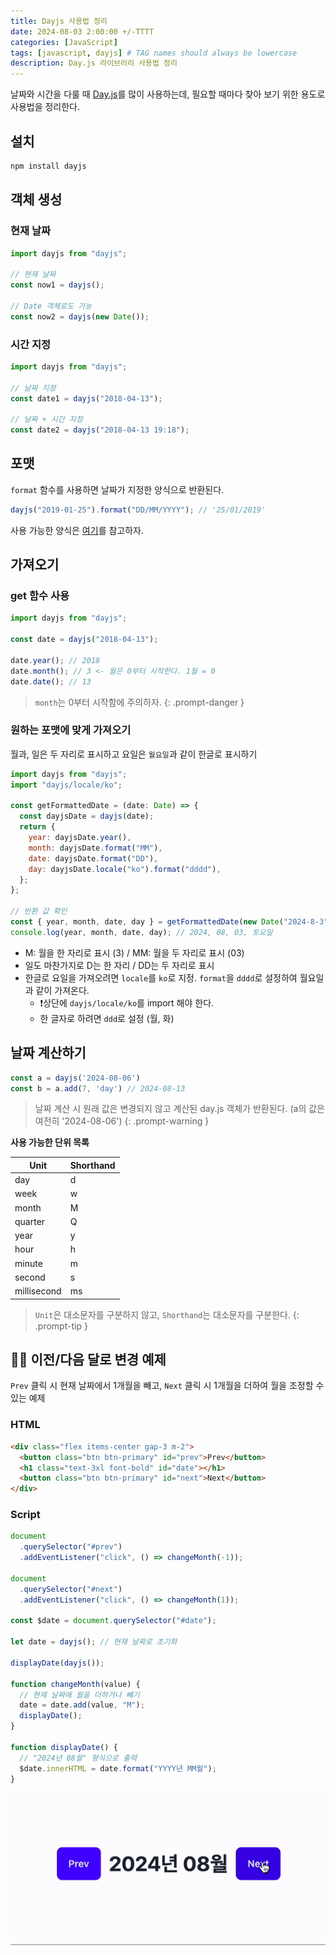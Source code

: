 ```yaml
---
title: Dayjs 사용법 정리
date: 2024-08-03 2:00:00 +/-TTTT
categories: [JavaScript]
tags: [javascript, dayjs] # TAG names should always be lowercase
description: Day.js 라이브러리 사용법 정리
---
```


날짜와 시간을 다룰 때 [Day.js](https://day.js.org/)를 많이 사용하는데, 필요할 때마다 찾아 보기 위한 용도로 사용법을 정리한다.

## 설치

```bash
npm install dayjs
```

## 객체 생성

### 현재 날짜

```jsx
import dayjs from "dayjs";

// 현재 날짜
const now1 = dayjs();

// Date 객체로도 가능
const now2 = dayjs(new Date());
```

### 시간 지정

```jsx
import dayjs from "dayjs";

// 날짜 지정
const date1 = dayjs("2018-04-13");

// 날짜 + 시간 지정
const date2 = dayjs("2018-04-13 19:18");
```

## 포맷

`format` 함수를 사용하면 날짜가 지정한 양식으로 반환된다.

```jsx
dayjs("2019-01-25").format("DD/MM/YYYY"); // '25/01/2019'
```

사용 가능한 양식은 [여기](https://day.js.org/docs/en/display/format#list-of-all-available-formats)를 참고하자.

## 가져오기

### get 함수 사용

```jsx
import dayjs from "dayjs";

const date = dayjs("2018-04-13");

date.year(); // 2018
date.month(); // 3 <- 월은 0부터 시작한다. 1월 = 0
date.date(); // 13
```

>`month`는 0부터 시작함에 주의하자.
{: .prompt-danger }

### 원하는 포맷에 맞게 가져오기

월과, 일은 두 자리로 표시하고 요일은 `월요일`과 같이 한글로 표시하기

```jsx
import dayjs from "dayjs";
import "dayjs/locale/ko";

const getFormattedDate = (date: Date) => {
  const dayjsDate = dayjs(date);
  return {
    year: dayjsDate.year(),
    month: dayjsDate.format("MM"),
    date: dayjsDate.format("DD"),
    day: dayjsDate.locale("ko").format("dddd"),
  };
};

// 반환 값 확인
const { year, month, date, day } = getFormattedDate(new Date("2024-8-3"));
console.log(year, month, date, day); // 2024, 08, 03, 토요일
```

- M: 월을 한 자리로 표시 (3) / MM: 월을 두 자리로 표시 (03)
- 일도 마찬가지로 D는 한 자리 / DD는 두 자리로 표시
- 한글로 요일을 가져오려면 `locale`를 `ko`로 지정. `format`을 `dddd`로 설정하여 월요일과 같이 가져온다.
  - ❗️상단에 `dayjs/locale/ko`를 import 해야 한다.
  - 한 글자로 하려면 `ddd`로 설정 (월, 화)

## 날짜 계산하기

```jsx
const a = dayjs('2024-08-06')
const b = a.add(7, 'day') // 2024-08-13
```

> 날짜 계산 시 원래 값은 변경되지 않고 계산된 day.js 객체가 반환된다. (a의 값은 여전히 '2024-08-06')
{: .prompt-warning }

**사용 가능한 단위 목록**

| Unit | Shorthand |
| --- | --- |
| day | d |
| week | w |
| month | M |
| quarter | Q |
| year | y |
| hour | h |
| minute | m |
| second | s |
| millisecond | ms |

> `Unit`은 대소문자를 구분하지 않고, `Shorthand`는 대소문자를 구분한다.
{: .prompt-tip }

## 🧑‍💻 이전/다음 달로 변경 예제

`Prev` 클릭 시 현재 날짜에서 1개월을 빼고, `Next` 클릭 시 1개월을 더하여 월을 조정할 수 있는 예제

### HTML

```html
<div class="flex items-center gap-3 m-2">
  <button class="btn btn-primary" id="prev">Prev</button>
  <h1 class="text-3xl font-bold" id="date"></h1>
  <button class="btn btn-primary" id="next">Next</button>
</div>
```

### Script

```js
document
  .querySelector("#prev")
  .addEventListener("click", () => changeMonth(-1));

document
  .querySelector("#next")
  .addEventListener("click", () => changeMonth(1));

const $date = document.querySelector("#date");

let date = dayjs(); // 현재 날짜로 초기화

displayDate(dayjs());

function changeMonth(value) {
  // 현재 날짜에 월을 더하거나 빼기
  date = date.add(value, "M");
  displayDate();
}

function displayDate() {
  // "2024년 08월" 형식으로 출력
  $date.innerHTML = date.format("YYYY년 MM월");
}
```

![result](/assets/img/posts/2024-08-03/dayjs-result.gif)
